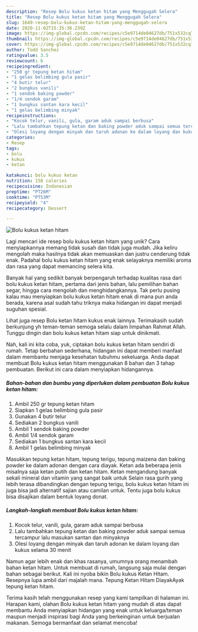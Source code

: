 ```yaml
---
description: "Resep Bolu kukus ketan hitam yang Menggugah Selera"
title: "Resep Bolu kukus ketan hitam yang Menggugah Selera"
slug: 1649-resep-bolu-kukus-ketan-hitam-yang-menggugah-selera
date: 2020-11-02T15:35:36.239Z
image: https://img-global.cpcdn.com/recipes/c5e9714de04627db/751x532cq70/bolu-kukus-ketan-hitam-foto-resep-utama.jpg
thumbnail: https://img-global.cpcdn.com/recipes/c5e9714de04627db/751x532cq70/bolu-kukus-ketan-hitam-foto-resep-utama.jpg
cover: https://img-global.cpcdn.com/recipes/c5e9714de04627db/751x532cq70/bolu-kukus-ketan-hitam-foto-resep-utama.jpg
author: Todd Sanchez
ratingvalue: 3.5
reviewcount: 6
recipeingredient:
- "250 gr tepung ketan hitam"
- "1 gelas belimbing gula pasir"
- "4 butir telur"
- "2 bungkus vanili"
- "1 sendok baking powder"
- "1/4 sendok garam"
- "1 bungkus santan kara kecil"
- "1 gelas belimbing minyak"
recipeinstructions:
- "Kocok telur, vanili, gula, garam aduk sampai berbusa"
- "Lalu tambahkan tepung ketan dan baking powder aduk sampai semua tercampur lalu masukan santan dan minyaknya"
- "Olesi loyang dengan minyak dan taruh adonan ke dalam loyang dan kukus selama 30 menit"
categories:
- Resep
tags:
- bolu
- kukus
- ketan

katakunci: bolu kukus ketan 
nutrition: 158 calories
recipecuisine: Indonesian
preptime: "PT26M"
cooktime: "PT53M"
recipeyield: "4"
recipecategory: Dessert

---
```



![Bolu kukus ketan hitam](https://img-global.cpcdn.com/recipes/c5e9714de04627db/751x532cq70/bolu-kukus-ketan-hitam-foto-resep-utama.jpg)

Lagi mencari ide resep bolu kukus ketan hitam yang unik? Cara menyiapkannya memang tidak susah dan tidak juga mudah. Jika keliru mengolah maka hasilnya tidak akan memuaskan dan justru cenderung tidak enak. Padahal bolu kukus ketan hitam yang enak selayaknya memiliki aroma dan rasa yang dapat memancing selera kita.

Banyak hal yang sedikit banyak berpengaruh terhadap kualitas rasa dari bolu kukus ketan hitam, pertama dari jenis bahan, lalu pemilihan bahan segar, hingga cara mengolah dan menghidangkannya. Tak perlu pusing kalau mau menyiapkan bolu kukus ketan hitam enak di mana pun anda berada, karena asal sudah tahu triknya maka hidangan ini dapat menjadi suguhan spesial.

Lihat juga resep Bolu ketan hitam kukus enak lainnya. Terimakasih sudah berkunjung yh teman-teman semoga selalu dalam limpahan Rahmat Allah. Tunggu dingin dan bolu kukus ketan hitam siap untuk dinikmati.


Nah, kali ini kita coba, yuk, ciptakan bolu kukus ketan hitam sendiri di rumah. Tetap berbahan sederhana, hidangan ini dapat memberi manfaat dalam membantu menjaga kesehatan tubuhmu sekeluarga. Anda dapat membuat Bolu kukus ketan hitam menggunakan 8 bahan dan 3 tahap pembuatan. Berikut ini cara dalam menyiapkan hidangannya.

<!--inarticleads1-->

##### Bahan-bahan dan bumbu yang diperlukan dalam pembuatan Bolu kukus ketan hitam:

1. Ambil 250 gr tepung ketan hitam
1. Siapkan 1 gelas belimbing gula pasir
1. Gunakan 4 butir telur
1. Sediakan 2 bungkus vanili
1. Ambil 1 sendok baking powder
1. Ambil 1/4 sendok garam
1. Sediakan 1 bungkus santan kara kecil
1. Ambil 1 gelas belimbing minyak


Masukkan tepung ketan hitam, tepung terigu, tepung maizena dan baking powder ke dalam adonan dengan cara diayak. Ketan ada beberapa jenis misalnya saja ketan putih dan ketan hitam. Ketan mengandung banyak sekali mineral dan vitamin yang sangat baik untuk Selain rasa gurih yang lebih terasa dibandingkan dengan tepung terigu, bolu kukus ketan hitam ini juga bisa jadi alternatif sajian atau camilan untuk. Tentu juga bolu kukus bisa disajikan dalam bentuk loyang donat. 

<!--inarticleads2-->

##### Langkah-langkah membuat Bolu kukus ketan hitam:

1. Kocok telur, vanili, gula, garam aduk sampai berbusa
1. Lalu tambahkan tepung ketan dan baking powder aduk sampai semua tercampur lalu masukan santan dan minyaknya
1. Olesi loyang dengan minyak dan taruh adonan ke dalam loyang dan kukus selama 30 menit


Namun agar lebih enak dan khas rasanya, umumnya orang menambah bahan ketan hitam. Untuk membuat di rumah, langsung saja mulai dengan bahan sebagai berikut. Kali ini nyoba bikin Bolu kukus Ketan Hitam. Resepnya lupa ambil dari majalah mana. Tepung Ketan Hitam DiayakAyak tepung ketan hitam. 

Terima kasih telah menggunakan resep yang kami tampilkan di halaman ini. Harapan kami, olahan Bolu kukus ketan hitam yang mudah di atas dapat membantu Anda menyiapkan hidangan yang enak untuk keluarga/teman maupun menjadi inspirasi bagi Anda yang berkeinginan untuk berjualan makanan. Semoga bermanfaat dan selamat mencoba!
